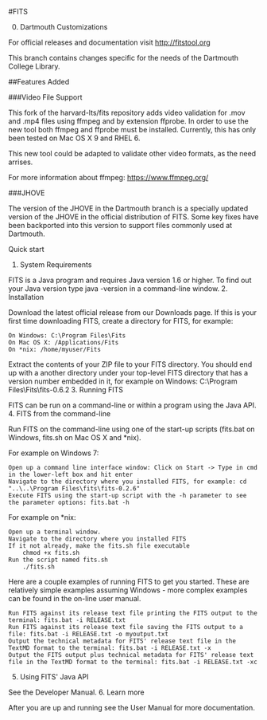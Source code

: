 #FITS

0. Dartmouth Customizations

For official releases and documentation visit http://fitstool.org

This branch contains changes specific for the needs of the Dartmouth College Library. 

##Features Added

###Video File Support

This fork of the harvard-lts/fits repository adds video validation for .mov and .mp4 files using ffmpeg and by extension ffprobe. In order to use the new tool both ffmpeg and ffprobe must be installed. Currently, this has only been tested on Mac OS X 9 and RHEL 6. 

This new tool could be adapted to validate other video formats, as the need arrises.

For more information about ffmpeg: https://www.ffmpeg.org/

###JHOVE

The version of the JHOVE in the Dartmouth branch is a specially updated version of the JHOVE in the official distribution of FITS.  Some key fixes have been backported into this version to support files commonly used at Dartmouth.

Quick start
1. System Requirements

FITS is a Java program and requires Java version 1.6 or higher. To find out your Java version type java -version in a command-line window.
2. Installation

Download the latest official release from our Downloads page. If this is your first time downloading FITS, create a directory for FITS, for example:

    On Windows: C:\Program Files\Fits
    On Mac OS X: /Applications/Fits
    On *nix: /home/myuser/Fits

Extract the contents of your ZIP file to your FITS directory. You should end up with a another directory under your top-level FITS directory that has a version number embedded in it, for example on Windows: C:\Program Files\Fits\fits-0.6.2
3. Running FITS

FITS can be run on a command-line or within a program using the Java API.
4. FITS from the command-line

Run FITS on the command-line using one of the start-up scripts (fits.bat on Windows, fits.sh on Mac OS X and *nix). 

For example on Windows 7:

    Open up a command line interface window: Click on Start -> Type in cmd in the lower-left box and hit enter
    Navigate to the directory where you installed FITS, for example: cd "..\..\Program Files\fits\fits-0.2.6"
    Execute FITS using the start-up script with the -h parameter to see the parameter options: fits.bat -h

For example on *nix:

    Open up a terminal window.
    Navigate to the directory where you installed FITS
    If it not already, make the fits.sh file executable
        chmod +x fits.sh
    Run the script named fits.sh
        ./fits.sh

Here are a couple examples of running FITS to get you started. These are relatively simple examples assuming Windows - more complex examples can be found in the on-line user manual. 

    Run FITS against its release text file printing the FITS output to the terminal: fits.bat -i RELEASE.txt
    Run FITS against its release text file saving the FITS output to a file: fits.bat -i RELEASE.txt -o myoutput.txt
    Output the technical metadata for FITS' release text file in the TextMD format to the terminal: fits.bat -i RELEASE.txt -x
    Output the FITS output plus technical metadata for FITS' release text file in the TextMD format to the terminal: fits.bat -i RELEASE.txt -xc

5. Using FITS' Java API

See the Developer Manual.
6. Learn more

After you are up and running see the User Manual for more documentation.
